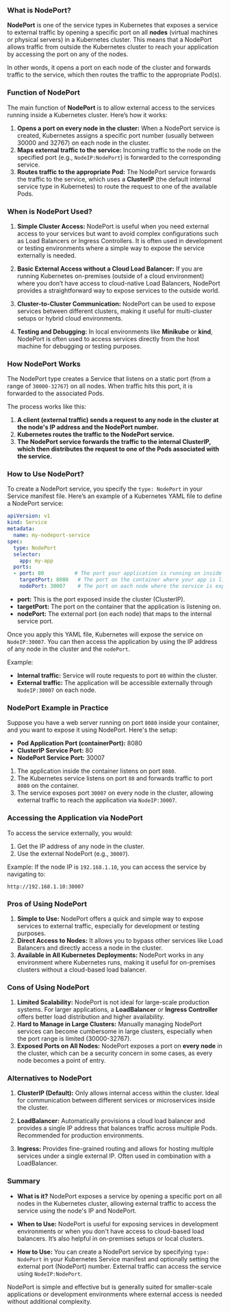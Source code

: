 ### **What is NodePort?**

**NodePort** is one of the service types in Kubernetes that exposes a service to external traffic by opening a specific port on all **nodes** (virtual machines or physical servers) in a Kubernetes cluster. This means that a NodePort allows traffic from outside the Kubernetes cluster to reach your application by accessing the port on any of the nodes.

In other words, it opens a port on each node of the cluster and forwards traffic to the service, which then routes the traffic to the appropriate Pod(s).

### **Function of NodePort**

The main function of **NodePort** is to allow external access to the services running inside a Kubernetes cluster. Here’s how it works:
1. **Opens a port on every node in the cluster:** When a NodePort service is created, Kubernetes assigns a specific port number (usually between 30000 and 32767) on each node in the cluster.
2. **Maps external traffic to the service:** Incoming traffic to the node on the specified port (e.g., `NodeIP:NodePort`) is forwarded to the corresponding service.
3. **Routes traffic to the appropriate Pod:** The NodePort service forwards the traffic to the service, which uses a **ClusterIP** (the default internal service type in Kubernetes) to route the request to one of the available Pods.

### **When is NodePort Used?**

1. **Simple Cluster Access:** NodePort is useful when you need external access to your services but want to avoid complex configurations such as Load Balancers or Ingress Controllers. It is often used in development or testing environments where a simple way to expose the service externally is needed.
   
2. **Basic External Access without a Cloud Load Balancer:** If you are running Kubernetes on-premises (outside of a cloud environment) where you don’t have access to cloud-native Load Balancers, NodePort provides a straightforward way to expose services to the outside world.

3. **Cluster-to-Cluster Communication:** NodePort can be used to expose services between different clusters, making it useful for multi-cluster setups or hybrid cloud environments.

4. **Testing and Debugging:** In local environments like **Minikube** or **kind**, NodePort is often used to access services directly from the host machine for debugging or testing purposes.

### **How NodePort Works**

The NodePort type creates a Service that listens on a static port (from a range of `30000-32767`) on all nodes. When traffic hits this port, it is forwarded to the associated Pods.

The process works like this:
1. **A client (external traffic) sends a request to any node in the cluster at the node's IP address and the NodePort number.**
2. **Kubernetes routes the traffic to the NodePort service.**
3. **The NodePort service forwards the traffic to the internal ClusterIP, which then distributes the request to one of the Pods associated with the service.**

### **How to Use NodePort?**

To create a NodePort service, you specify the `type: NodePort` in your Service manifest file. Here’s an example of a Kubernetes YAML file to define a NodePort service:

```yaml
apiVersion: v1
kind: Service
metadata:
  name: my-nodeport-service
spec:
  type: NodePort
  selector:
    app: my-app
  ports:
  - port: 80          # The port your application is running on inside the cluster
    targetPort: 8080   # The port on the container where your app is listening
    nodePort: 30007    # The port on each node where the service is exposed externally (optional; Kubernetes will choose one automatically if not specified)
```

- **port:** This is the port exposed inside the cluster (ClusterIP).
- **targetPort:** The port on the container that the application is listening on.
- **nodePort:** The external port (on each node) that maps to the internal service port.

Once you apply this YAML file, Kubernetes will expose the service on `NodeIP:30007`. You can then access the application by using the IP address of any node in the cluster and the `nodePort`.

Example:
- **Internal traffic:** Service will route requests to port `80` within the cluster.
- **External traffic:** The application will be accessible externally through `NodeIP:30007` on each node.

### **NodePort Example in Practice**

Suppose you have a web server running on port `8080` inside your container, and you want to expose it using NodePort. Here's the setup:

- **Pod Application Port (containerPort):** 8080
- **ClusterIP Service Port:** 80
- **NodePort Service Port:** 30007

1. The application inside the container listens on port `8080`.
2. The Kubernetes service listens on port `80` and forwards traffic to port `8080` on the container.
3. The service exposes port `30007` on every node in the cluster, allowing external traffic to reach the application via `NodeIP:30007`.

### **Accessing the Application via NodePort**

To access the service externally, you would:
1. Get the IP address of any node in the cluster.
2. Use the external NodePort (e.g., `30007`).
   
Example:
If the node IP is `192.168.1.10`, you can access the service by navigating to:
```
http://192.168.1.10:30007
```

### **Pros of Using NodePort**

1. **Simple to Use:** NodePort offers a quick and simple way to expose services to external traffic, especially for development or testing purposes.
2. **Direct Access to Nodes:** It allows you to bypass other services like Load Balancers and directly access a node in the cluster.
3. **Available in All Kubernetes Deployments:** NodePort works in any environment where Kubernetes runs, making it useful for on-premises clusters without a cloud-based load balancer.

### **Cons of Using NodePort**

1. **Limited Scalability:** NodePort is not ideal for large-scale production systems. For larger applications, a **LoadBalancer** or **Ingress Controller** offers better load distribution and higher availability.
2. **Hard to Manage in Large Clusters:** Manually managing NodePort services can become cumbersome in large clusters, especially when the port range is limited (30000-32767).
3. **Exposed Ports on All Nodes:** NodePort exposes a port on **every node** in the cluster, which can be a security concern in some cases, as every node becomes a point of entry.

### **Alternatives to NodePort**

1. **ClusterIP (Default):** Only allows internal access within the cluster. Ideal for communication between different services or microservices inside the cluster.
   
2. **LoadBalancer:** Automatically provisions a cloud load balancer and provides a single IP address that balances traffic across multiple Pods. Recommended for production environments.

3. **Ingress:** Provides fine-grained routing and allows for hosting multiple services under a single external IP. Often used in combination with a LoadBalancer.

### **Summary**

- **What is it?** NodePort exposes a service by opening a specific port on all nodes in the Kubernetes cluster, allowing external traffic to access the service using the node's IP and NodePort.
  
- **When to Use:** NodePort is useful for exposing services in development environments or when you don't have access to cloud-based load balancers. It’s also helpful in on-premises setups or local clusters.
  
- **How to Use:** You can create a NodePort service by specifying `type: NodePort` in your Kubernetes Service manifest and optionally setting the external port (NodePort) number. External traffic can access the service using `NodeIP:NodePort`.

NodePort is simple and effective but is generally suited for smaller-scale applications or development environments where external access is needed without additional complexity.